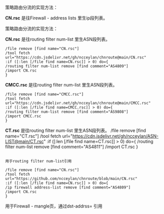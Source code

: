 

策略路由分流的实现方法：

**CN.rsc** 是往Firewall - address lists 里生ip段列表。



策略路由分流的实现方法：

**CN.rsc** 是往routing filter num-list 里生ASN段列表。
```
/file remove [find name="CN.rsc"]
/tool fetch url="https://cdn.jsdelivr.net/gh/ncceylan/chnroute@main/CN.rsc"
:if ([:len [/file find name=CN.rsc]] > 0) do={
/routing filter num-list remove [find comment="AS4809"]
/import CN.rsc
}
```

**CMCC.rsc** 是往routing filter num-list 里生ASN段列表。
```
/file remove [find name="CMCC.rsc"]
/tool fetch url="https://cdn.jsdelivr.net/gh/ncceylan/chnroute@main/CMCC.rsc"
:if ([:len [/file find name=CMCC.rsc]] > 0) do={
/routing filter num-list remove [find comment="AS9808"]
/import CMCC.rsc
}
```

**CT.rsc** 是往routing filter num-list 里生ASN段列表。
/file remove [find name="CT.rsc"]
/tool fetch url="https://cdn.jsdelivr.net/gh/ncceylan/ASN-LIST@main/CT.rsc"
:if ([:len [/file find name=CT.rsc]] > 0) do={
/routing filter num-list remove [find comment="AS4811"]
/import CT.rsc
}
```

用于routing filter num-list引用

/file remove [find name="CN.rsc"]
/tool fetch url="https://github.com/ncceylan/chnroute/blob/main/CN.rsc"
:if ([:len [/file find name=CN.rsc]] > 0) do={
/ip firewall address-list remove [find comment="AS4809"]
/import CN.rsc
}
```

用于Firewall - mangle页，通过dst-addrss= 引用
